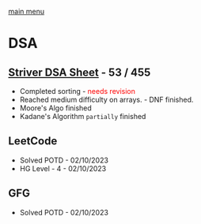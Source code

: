 [main menu](./README.md)

# DSA 
## [Striver DSA Sheet](https://takeuforward.org/strivers-a2z-dsa-course/strivers-a2z-dsa-course-sheet-2/) - 53 / 455
- Completed sorting - <span style="color:red">needs revision</span>
- Reached medium difficulty on arrays. - DNF finished.
- Moore's Algo finished
- Kadane's Algorithm `partially` finished
## LeetCode
- Solved POTD - 02/10/2023
- HG Level - 4 - 02/10/2023
## GFG
- Solved POTD -  02/10/2023